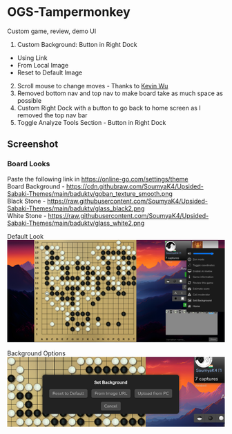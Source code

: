 # OGS-Tampermonkey
Custom game, review, demo UI
1. Custom Background: Button in Right Dock
 - Using Link
 - From Local Image
 - Reset to Default Image
2. Scroll mouse to change moves - Thanks to [Kevin Wu](https://kvwu.io/)
3. Removed bottom nav and top nav to make board take as much space as possible
4. Custom Right Dock with a button to go back to home screen as I removed the top nav bar
5. Toggle Analyze Tools Section - Button in Right Dock

## Screenshot

### Board Looks

Paste the following link in https://online-go.com/settings/theme <br>
Board Background - https://cdn.githubraw.com/SoumyaK4/Upsided-Sabaki-Themes/main/baduktv/goban_texture_smooth.png <br>
Black Stone - https://raw.githubusercontent.com/SoumyaK4/Upsided-Sabaki-Themes/main/baduktv/glass_black2.png <br>
White Stone - https://raw.githubusercontent.com/SoumyaK4/Upsided-Sabaki-Themes/main/baduktv/glass_white2.png

Default Look
![](/demo.png)

Background Options
![](/bgMenu.png)

